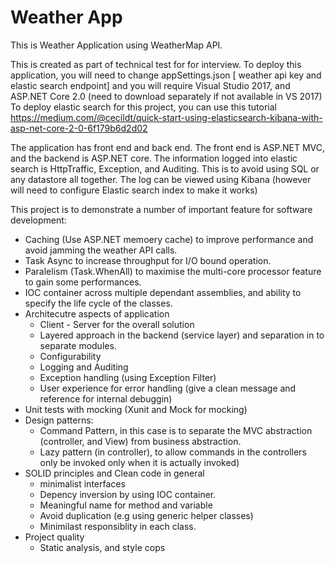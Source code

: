 # Weather App
This is Weather Application using WeatherMap API. 

This is created as part of technical test for for interview.
To deploy this application, you will need to change appSettings.json [ weather api key and elastic search endpoint] and you will require Visual Studio 2017, and ASP.NET Core 2.0 (need to download separately if not available in VS 2017)
To deploy elastic search for this project, you can use this tutorial https://medium.com/@cecildt/quick-start-using-elasticsearch-kibana-with-asp-net-core-2-0-6f179b6d2d02

The application has front end and back end. The front end is ASP.NET MVC, and the backend is ASP.NET core.
The information logged into elastic search is HttpTraffic, Exception, and Auditing. This is to avoid using SQL or any datastore all together. 
The log can be viewed using Kibana (however will need to configure Elastic search index to make it works)


This project is to demonstrate a number of important feature for software development:
- Caching (Use ASP.NET memoery cache) to improve performance and avoid jamming the weather API calls. 
- Task Async to increase throughput for I/O bound operation. 
- Paralelism (Task.WhenAll) to maximise the multi-core processor feature to gain some performances. 
- IOC container across multiple dependant assemblies, and ability to specify the life cycle of the classes. 
- Architecutre aspects of application
    * Client - Server for the overall solution
    * Layered approach in the backend  (service layer) and separation in to separate modules.    
    * Configurability
    * Logging and Auditing
    * Exception handling (using Exception Filter)
    * User experience for error handling (give a clean message and reference for internal debuggin)
 - Unit tests with mocking (Xunit and Mock for mocking)
 - Design patterns:
    * Command Pattern, in this case is to separate the MVC abstraction (controller, and View) from business abstraction.
    * Lazy pattern (in controller), to allow commands in the controllers only be invoked only when it is actually invoked)
 - SOLID principles and Clean code in general
    * minimalist interfaces
    * Depency inversion by using IOC container. 
    * Meaningful name for method and variable
    * Avoid duplication (e.g using generic helper classes)
    * Minimilast responsiblity in each class.
 - Project quality
    * Static analysis, and style cops
    
    
    










